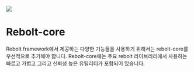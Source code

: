 [![](https://jitpack.io/v/rebolt/rebolt-core.svg)](https://jitpack.io/#rebolt/rebolt-core)

# Rebolt-core

Rebolt framework에서 제공하는 다양한 기능들을 사용하기 위해서는 rebolt-core를 우선적으로 추가해야 합니다. Rebolt-core에는 주요 rebolt 라이브러리에서 사용하는 빠르고 가볍고 그리고 신뢰성 높은 유틸리티가 포함되어 있습니다.
